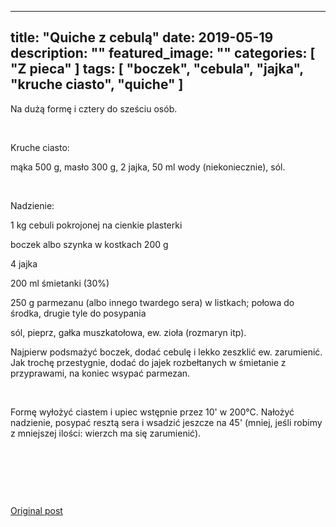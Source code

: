 
---
title: "Quiche z cebulą"
date: 2019-05-19
description: ""
featured_image: ""
categories: [ "Z pieca" ]
tags: [ "boczek", "cebula", "jajka", "kruche ciasto", "quiche" ]
---

<!-- Number 16 -->

Na dużą formę i cztery do sześciu osób.

&nbsp;

Kruche ciasto:

mąka 500 g, masło 300 g, 2 jajka, 50 ml wody (niekoniecznie), sól.

&nbsp;

Nadzienie:

1 kg cebuli pokrojonej na cienkie plasterki

boczek albo szynka w kostkach 200 g

4 jajka

200 ml śmietanki (30%)

250 g parmezanu (albo innego twardego sera) w listkach; połowa do środka, drugie tyle do posypania

sól, pieprz, gałka muszkatołowa, ew. zioła (rozmaryn itp).

Najpierw podsmażyć boczek, dodać cebulę i lekko zeszklić ew. zarumienić. Jak trochę przestygnie, dodać do jajek rozbełtanych w śmietanie z przyprawami, na koniec wsypać parmezan.

&nbsp;

Formę wyłożyć ciastem i upiec wstępnie przez 10' w 200°C. Nałożyć nadzienie, posypać resztą sera i wsadzić jeszcze na 45' (mniej, jeśli robimy z mniejszej ilości: wierzch ma się zarumienić).

&nbsp;

&nbsp;

&nbsp;



[Original post](https://statystycznakuchnia.wordpress.com/2019/05/19/quiche-z-cebula/)


